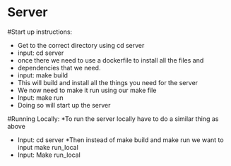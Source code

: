 Server
======
#Start up instructions:
*    Get to the correct directory using cd server
*   input: cd server
*   once there we need to use a dockerfile to install all the files and
*   dependencies that we need. 
*   input: make build
*   This will build and install all the things you need for the server
*   We now need to make it run using our make file 
*   Input: make run
*   Doing so will start up the server

#Running Locally:
*To run the server locally have to do a similar thing as above
*    Input: cd server
*Then instead of make build and make run we want to input make run_local
*   Input: Make run_local
    
